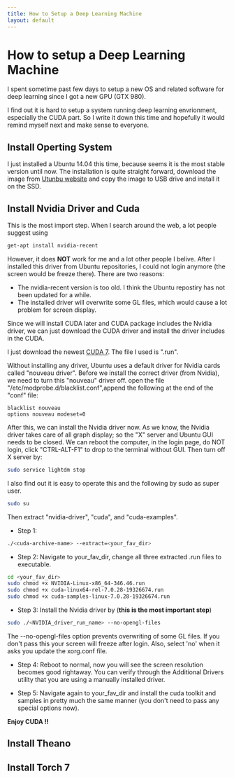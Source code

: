 ```yaml
---
title: How to Setup a Deep Learning Machine
layout: default
---
```

# How to setup a Deep Learning Machine

I spent sometime past few days to setup a new OS and related software for deep learning since I got a new GPU (GTX 980). 

I find out it is hard to setup a system running deep learning envrionment, especially the CUDA part. So I write it down this time and hopefully it would remind myself next and make sense to everyone.

## Install Operting System

I just installed a Ubuntu 14.04 this time, because seems it is the most stable version until now. The installation is quite straight forward, download the image from [Utunbu website](http://www.ubuntu.com/download/desktop) and copy the image to USB drive and install it on the SSD.

## Install Nvidia Driver and Cuda

This is the most import step. When I search around the web, a lot people suggest using

```bash
get-apt install nvidia-recent
```
However, it does __NOT__ work for me and a lot other people I belive. After I installed this driver from Ubuntu repositories, I could not login anymore (the screen would be freeze there). There are two reasons:

 - The nvidia-recent version is too old. I think the Ubuntu repostiry has not been updated for a while.
 - The installed driver will overwrite some GL files, which would cause a lot problem for screen display.
 
Since we will install CUDA later and CUDA package includes the Nvidia driver, we can just download the CUDA driver and install the driver includes in the CUDA.

I just download the newest [CUDA 7](https://developer.nvidia.com/cuda-downloads). The file I used is ".run". 

Without installing any driver, Ubuntu uses a default driver for Nvidia cards called "nouveau driver". Before we install the correct driver (from Nvidia), we need to turn this "nouveau" driver off. open the file "/etc/modprobe.d/blacklist.conf",append the following at the end of the "conf" file:
```
blacklist nouveau
options nouveau modeset=0
```

After this, we can install the Nvidia driver now. As we know, the Nvidia driver takes care of all graph display; so the "X" server and Ubuntu GUI needs to be closed. We can reboot the computer, in the login page, do NOT login, click "CTRL-ALT-F1" to drop to the terminal without GUI. Then turn off X server by:
```bash
sudo service lightdm stop
```

I also find out it is easy to operate this and the following by sudo as super user.
```bash
sudo su
```

Then extract "nvidia-driver", "cuda", and "cuda-examples".

 - Step 1: 
```bash
./<cuda-archive-name> --extract=<your_fav_dir>
```


 - Step 2: Navigate to your_fav_dir, change all three extracted .run files to executable.
```bash
cd <your_fav_dir>
sudo chmod +x NVIDIA-Linux-x86_64-346.46.run
sudo chmod +x cuda-linux64-rel-7.0.28-19326674.run
sudo chmod +x cuda-samples-linux-7.0.28-19326674.run
```
 
 
 - Step 3:  Install the Nvidia driver by (__this is the most important step__)
```bash
sudo ./<NVIDIA_driver_run_name> --no-opengl-files
```
The --no-opengl-files option prevents overwriting of some GL files. If you don't pass this your screen will freeze after login. Also, select 'no' when it asks you update the xorg.conf file. 


 - Step 4: Reboot to normal, now you will see the screen resolution becomes good rightaway. You can verify through the Additional Drivers utility that you are using a manually installed driver.
 
 
 - Step 5: Navigate again to your_fav_dir and install the cuda toolkit and samples in pretty much the same manner (you don't need to pass any special options now).
 
 __Enjoy CUDA !!__
 
 
## Install Theano

## Install Torch 7


